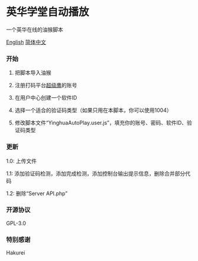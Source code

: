 # 英华学堂自动播放
一个英华在线的油猴脚本

[English](https://github.com/LuoMuyu/YinghuaAutoPlay/blob/main/README.md) [简体中文](https://github.com/LuoMuyu/YinghuaAutoPlay/blob/main/README_CN.md)

### 开始
1. 把脚本导入油猴

2. 注册打码平台[超级鹰](https://www.chaojiying.com/)的账号

3. 在用户中心创建一个软件ID

4. 选择一个适合的验证码类型（如果只用在本脚本，你可以使用1004）

5. 修改脚本文件“YinghuaAutoPlay.user.js”，填充你的账号、密码、软件ID、验证码类型

### 更新
1.0: 上传文件

1.1: 添加验证码检测，添加完成检测，添加控制台输出提示信息，删除合并部分代码

1.2: 删除“Server API.php”

### 开源协议
GPL-3.0

### 特别感谢
Hakurei
